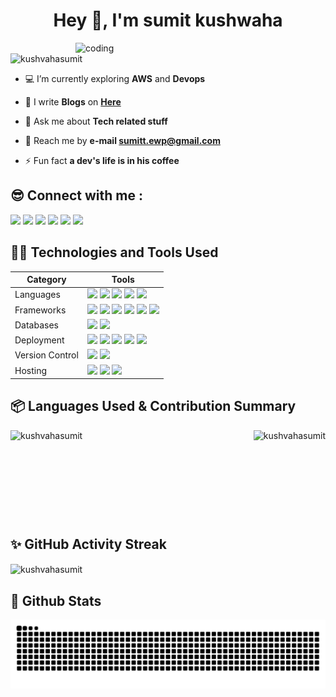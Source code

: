 
<h1 align="center">Hey 👋, I'm sumit kushwaha</h1>


<img align="right" alt="coding" width="400" src="https://miro.medium.com/v2/resize:fit:720/0*7Q3yvSIv_t0ioJ-Z.gif">

<p align="left"> <img src="https://komarev.com/ghpvc/?username=kushvahasumit&label=Profile%20views&color=0e75b6&style=flat" alt="kushvahasumit" /> </p>

- 💻 I’m currently exploring **AWS** and **Devops**

- 📝 I write **Blogs** on **[Here](https://hashnode.com/@kushvaha687)**

- 🎤 Ask me about **Tech related stuff**

- 💌 Reach me by **e-mail  sumitt.ewp@gmail.com**

- ⚡ Fun fact **a dev's life is in his coffee**

## 😎 Connect with me :

[<img src="https://img.shields.io/badge/LinkedIn-0077B5?style=for-the-badge&logo=linkedin&logoColor=white" />](https://www.linkedin.com/in/sumit-kumar-4a1344254)
[<img src="https://img.shields.io/badge/Twitter-1DA1F2?style=for-the-badge&logo=twitter&logoColor=white" />](https://twitter.com/sumit_k_twt)
[<img src="https://img.shields.io/badge/Instagram-E4405F?style=for-the-badge&logo=instagram&logoColor=white" />](https://www.instagram.com/fello__person)
[<img src="https://img.shields.io/badge/Hashnode-2962FF?style=for-the-badge&logo=hashnode&logoColor=white" />](https://hashnode.com/@kushvaha687)
[<img src="https://img.shields.io/badge/YouTube-FF0000?style=for-the-badge&logo=youtube&logoColor=white" />](https://www.youtube.com/user/@codeXred)
[<img src="https://img.shields.io/badge/Portfolio-20C997?style=for-the-badge&logo=react&logoColor=white" />](https://kushwahadev.netlify.app)

<!-- Add more social media badges as needed -->

## 👨‍💻 Technologies and Tools Used

| Category       | Tools                                                |
| -------------- | ---------------------------------------------------- |
| Languages      | <img src="https://img.shields.io/badge/JavaScript-000000?style=for-the-badge&logo=javascript&logoColor=white" /> <img src="https://img.shields.io/badge/Java-000000?style=for-the-badge&logo=java&logoColor=white" /> <img src="https://img.shields.io/badge/Python-000000?style=for-the-badge&logo=python&logoColor=white" /> <img src="https://img.shields.io/badge/HTML-000000?style=for-the-badge&logo=html5&logoColor=white" /> <img src="https://img.shields.io/badge/CSS-000000?style=for-the-badge&logo=css3&logoColor=white" /> |
| Frameworks     | <img src="https://img.shields.io/badge/Node.js-000000?style=for-the-badge&logo=nodedotjs&logoColor=white" />  <img src="https://img.shields.io/badge/React-000000?style=for-the-badge&logo=react&logoColor=white" /> <img src="https://img.shields.io/badge/Next.js-000000?style=for-the-badge&logo=nextdotjs&logoColor=white" /> <img src="https://img.shields.io/badge/NestJS-000000?style=for-the-badge&logo=nestjs&logoColor=white" /> <img src="https://img.shields.io/badge/Bootstrap-000000?style=for-the-badge&logo=bootstrap&logoColor=white" /> <img src="https://img.shields.io/badge/Tailwind_CSS-000000?style=for-the-badge&logo=tailwind-css&logoColor=white" /> |
| Databases      | <img src="https://img.shields.io/badge/MongoDB-000000?style=for-the-badge&logo=mongodb&logoColor=white" /> <img src="https://img.shields.io/badge/MySQL-000000?style=for-the-badge&logo=mysql&logoColor=white" /> |
| Deployment     | <img src="https://img.shields.io/badge/Docker-000000?style=for-the-badge&logo=docker&logoColor=white" /> <img src="https://img.shields.io/badge/Terraform-000000?style=for-the-badge&logo=terraform&logoColor=white" /> <img src="https://img.shields.io/badge/GitHub_Actions-000000?style=for-the-badge&logo=github-actions&logoColor=white" /> <img src="https://img.shields.io/badge/Jenkins-000000?style=for-the-badge&logo=jenkins&logoColor=white" /> <img src="https://img.shields.io/badge/AWS-000000?style=for-the-badge&logo=amazonaws&logoColor=white" /> |
| Version Control| <img src="https://img.shields.io/badge/GitHub-000000?style=for-the-badge&logo=github&logoColor=white" /> <img src="https://img.shields.io/badge/GitLab-000000?style=for-the-badge&logo=gitlab&logoColor=white" /> |
| Hosting        | <img src="https://img.shields.io/badge/AWS-000000?style=for-the-badge&logo=amazonaws&logoColor=white" /> <img src="https://img.shields.io/badge/Netlify-000000?style=for-the-badge&logo=netlify&logoColor=white" /> <img src="https://img.shields.io/badge/OnRender-000000?style=for-the-badge&logo=onrender&logoColor=white" /> |


## 📦 Languages Used & Contribution Summary

<p><img align="left" src="https://github-readme-stats.vercel.app/api/top-langs?username=kushvahasumit&show_icons=true&locale=en&layout=compact" alt="kushvahasumit" /></p>

<p>&nbsp;<img align="right" src="https://github-readme-stats.vercel.app/api?username=kushvahasumit&show_icons=true&locale=en" alt="kushvahasumit" /></p>

&nbsp;

&nbsp;

&nbsp;

&nbsp;

## ✨ GitHub Activity Streak

<p><img align="center" src="https://github-readme-streak-stats.herokuapp.com/?user=kushvahasumit&" alt="kushvahasumit" /></p>


<h3 align="left"></h3>

## 🚀 Github Stats

![snake](https://github.com/kushvahasumit/kushvahasumit/blob/output/github-contribution-grid-snake-dark.svg)
